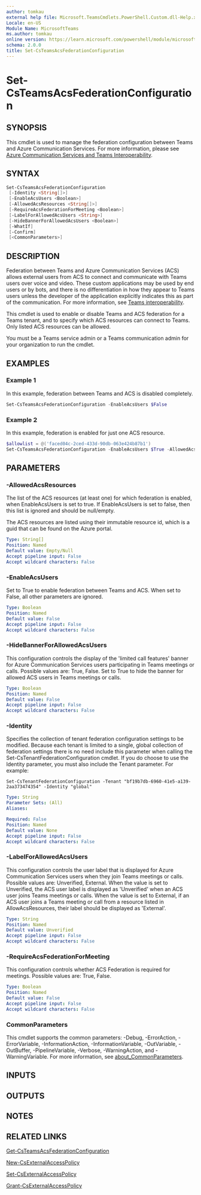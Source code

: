 ```yaml
---
author: tomkau
external help file: Microsoft.TeamsCmdlets.PowerShell.Custom.dll-Help.xml
Locale: en-US
Module Name: MicrosoftTeams
ms.author: tomkau
online version: https://learn.microsoft.com/powershell/module/microsoftteams/set-csteamsacsfederationconfiguration
schema: 2.0.0
title: Set-CsTeamsAcsFederationConfiguration
---
```


# Set-CsTeamsAcsFederationConfiguration

## SYNOPSIS

This cmdlet is used to manage the federation configuration between Teams and Azure Communication Services. For more information, please see [Azure Communication Services and Teams Interoperability](https://learn.microsoft.com/azure/communication-services/concepts/teams-interop).

## SYNTAX

```powershell
Set-CsTeamsAcsFederationConfiguration
 [-Identity <String[]>]
 [-EnableAcsUsers <Boolean>]
 [-AllowedAcsResources <String[]>]
 [-RequireAcsFederationForMeeting <Boolean>]
 [-LabelForAllowedAcsUsers <String>]
 [-HideBannerForAllowedAcsUsers <Boolean>]
 [-WhatIf]
 [-Confirm]
 [<CommonParameters>]
```

## DESCRIPTION

Federation between Teams and Azure Communication Services (ACS) allows external users from ACS to connect and communicate with Teams users over voice and video. These custom applications may be used by end users or by bots, and there is no differentiation in how they appear to Teams users unless the developer of the application explicitly indicates this as part of the communication. For more information, see [Teams interoperability](https://learn.microsoft.com/azure/communication-services/concepts/teams-interop).

This cmdlet is used to enable or disable Teams and ACS federation for a Teams tenant, and to specify which ACS resources can connect to Teams. Only listed ACS resources can be allowed.

You must be a Teams service admin or a Teams communication admin for your organization to run the cmdlet.

## EXAMPLES

### Example 1
In this example, federation between Teams and ACS is disabled completely.

```powershell
Set-CsTeamsAcsFederationConfiguration -EnableAcsUsers $False
```

### Example 2
In this example, federation is enabled for just one ACS resource.

```powershell
$allowlist = @('faced04c-2ced-433d-90db-063e424b87b1')
Set-CsTeamsAcsFederationConfiguration -EnableAcsUsers $True -AllowedAcsResources $allowlist
```

## PARAMETERS

### -AllowedAcsResources

The list of the ACS resources (at least one) for which federation is enabled, when EnableAcsUsers is set to true. If EnableAcsUsers is set to false, then this list is ignored and should be null/empty.

The ACS resources are listed using their immutable resource id, which is a guid that can be found on the Azure portal.

```yaml
Type: String[]
Position: Named
Default value: Empty/Null
Accept pipeline input: False
Accept wildcard characters: False
```

### -EnableAcsUsers

Set to True to enable federation between Teams and ACS. When set to False, all other parameters are ignored.

```yaml
Type: Boolean
Position: Named
Default value: False
Accept pipeline input: False
Accept wildcard characters: False
```

### -HideBannerForAllowedAcsUsers

This configuration controls the display of the 'limited call features' banner for Azure Communication Services users participating in Teams meetings or calls. Possible values are: True, False. Set to True to hide the banner for allowed ACS users in Teams meetings or calls.

```yaml
Type: Boolean
Position: Named
Default value: False
Accept pipeline input: False
Accept wildcard characters: False
```

### -Identity
Specifies the collection of tenant federation configuration settings to be modified. Because each tenant is limited to a single, global collection of federation settings there is no need include this parameter when calling the Set-CsTenantFederationConfiguration cmdlet. If you do choose to use the Identity parameter, you must also include the Tenant parameter. For example:

`Set-CsTenantFederationConfiguration -Tenant "bf19b7db-6960-41e5-a139-2aa373474354" -Identity "global"`
```yaml
Type: String
Parameter Sets: (All)
Aliases:

Required: False
Position: Named
Default value: None
Accept pipeline input: False
Accept wildcard characters: False
```

### -LabelForAllowedAcsUsers

This configuration controls the user label that is displayed for Azure Communication Services users when they join Teams meetings or calls. Possible values are: Unverified, External. When the value is set to Unverified,  the ACS user label is displayed as 'Unverified' when an ACS user joins Teams meetings or calls. When the value is set to External, if an ACS user joins a Teams meeting or call from a resource listed in AllowAcsResources, their label should be displayed as 'External'.

```yaml
Type: String
Position: Named
Default value: Unverified
Accept pipeline input: False
Accept wildcard characters: False
```

### -RequireAcsFederationForMeeting

This configuration controls whether ACS Federation is required for meetings. Possible values are: True, False.

```yaml
Type: Boolean
Position: Named
Default value: False
Accept pipeline input: False
Accept wildcard characters: False
```

### CommonParameters
This cmdlet supports the common parameters: -Debug, -ErrorAction, -ErrorVariable, -InformationAction, -InformationVariable, -OutVariable, -OutBuffer, -PipelineVariable, -Verbose, -WarningAction, and -WarningVariable. For more information, see [about_CommonParameters](https://go.microsoft.com/fwlink/?LinkID=113216).

## INPUTS

## OUTPUTS

## NOTES

## RELATED LINKS

[Get-CsTeamsAcsFederationConfiguration](https://learn.microsoft.com/powershell/module/microsoftteams/get-csteamsacsfederationconfiguration)

[New-CsExternalAccessPolicy](https://learn.microsoft.com/powershell/module/microsoftteams/new-csexternalaccesspolicy)

[Set-CsExternalAccessPolicy](https://learn.microsoft.com/powershell/module/microsoftteams/set-csexternalaccesspolicy)

[Grant-CsExternalAccessPolicy](https://learn.microsoft.com/powershell/module/microsoftteams/grant-csexternalaccesspolicy)
